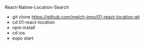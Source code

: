 React-Native-Location-Search

* git clone https://github.com/melch-inno/01-react-location.git
* cd 01-react-location
* npm install
* cd ios
* expo start


